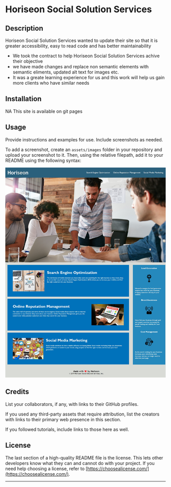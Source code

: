 # Horiseon Social Solution Services 

## Description

Horiseon Social Solution Services wanted to update their site so that it is greater accessibility, easy to read code and has better maintainability 

- We took the contract to help Horiseon Social Solution Services achive their objective
- we have made changes and replace non semantic elements with semantic eliments, updated alt text for images etc.
- It was a greate learning experience for us and this work will help us gain more clients who have similar needs


## Installation

NA 
This site is available on git pages 

## Usage

Provide instructions and examples for use. Include screenshots as needed.

To add a screenshot, create an `assets/images` folder in your repository and upload your screenshot to it. Then, using the relative filepath, add it to your README using the following syntax:

    
![my final work output](assets/images/HoriseonSite-fromPT.jpg)
    

## Credits

List your collaborators, if any, with links to their GitHub profiles.

If you used any third-party assets that require attribution, list the creators with links to their primary web presence in this section.

If you followed tutorials, include links to those here as well.

## License

The last section of a high-quality README file is the license. This lets other developers know what they can and cannot do with your project. If you need help choosing a license, refer to [https://choosealicense.com/](https://choosealicense.com/).

---
